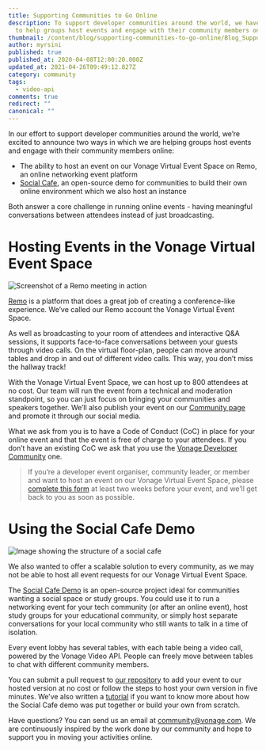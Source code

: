 ```yaml
---
title: Supporting Communities to Go Online
description: To support developer communities around the world, we have new ways
  to help groups host events and engage with their community members online.
thumbnail: /content/blog/supporting-communities-to-go-online/Blog_Supporting-Communities_1200x600-copy.png
author: myrsini
published: true
published_at: 2020-04-08T12:00:20.000Z
updated_at: 2021-04-26T09:49:12.827Z
category: community
tags:
  - video-api
comments: true
redirect: ""
canonical: ""
---
```

In our effort to support developer communities around the world, we’re excited to announce two ways in which we are helping groups host events and engage with their community members online: 

* The ability to host an event on our Vonage Virtual Event Space on Remo, an online networking event platform 
* [Social Cafe](https://github.com/nexmo-community/social-cafe), an open-source demo for communities to build their own online environment which we also host an instance 

Both answer a core challenge in running online events - having meaningful conversations between attendees instead of just broadcasting.

# Hosting Events in the Vonage Virtual Event Space

![Screenshot of a Remo meeting in action](/content/blog/supporting-communities-to-go-online/remo.png)

[Remo](https://remo.co/) is a platform that does a great job of creating a conference-like experience. We’ve called our Remo account the Vonage Virtual Event Space.

As well as broadcasting to your room of attendees and interactive Q&A sessions, it supports face-to-face conversations between your guests through video calls. On the virtual floor-plan, people can move around tables and drop in and out of different video calls. This way, you don’t miss the hallway track!

With the Vonage Virtual Event Space, we can host up to 800 attendees at no cost. Our team will run the event from a technical and moderation standpoint, so you can just focus on bringing your communities and speakers together. We’ll also publish your event on our [Community page](https://developer.nexmo.com/community) and promote it through our social media.

What we ask from you is to have a Code of Conduct (CoC) in place for your online event and that the event is free of charge to your attendees. If you don’t have an existing CoC we ask that you use the [Vonage Developer Community](https://docs.google.com/document/d/1Me6mmankCMK92ZtwogODCbLdFs4rbpBpViZZyIoA2y8) one.

> If you’re a developer event organiser, community leader, or member and want to host an event on our Vonage Virtual Event Space, please [complete this form](https://docs.google.com/forms/d/e/1FAIpQLSfHbRMK7tYjnnoXPYqYX6S3XE8EhGtRFksAgnfvZH1ZqsAa-A/viewform) at least two weeks before your event, and we’ll get back to you as soon as possible.

# Using the Social Cafe Demo

![Image showing the structure of a social cafe](/content/blog/supporting-communities-to-go-online/social-cafe-.png)

We also wanted to offer a scalable solution to every community, as we may not be able to host all event requests for our Vonage Virtual Event Space.

The [Social Cafe Demo](https://github.com/nexmo-community/social-cafe) is an open-source project ideal for communities wanting a social space or study groups. You could use it to run a networking event for your tech community (or after an online event), host study groups for your educational community, or simply host separate conversations for your local community who still wants to talk in a time of isolation. 

Every event lobby has several tables, with each table being a video call, powered by the Vonage Video API. People can freely move between tables to chat with different community members.

You can submit a pull request to [our repository](https://github.com/nexmo-community/social-cafe) to add your event to our hosted version at no cost or follow the steps to host your own version in five minutes. We’ve also written a [tutorial](https://learn.vonage.com/blog/2020/04/07/build-a-video-conversation-platform-for-online-gatherings-with-nuxt-js-dr) if you want to know more about how the Social Cafe demo was put together or build your own from scratch.

Have questions? You can send us an email at <a href="mailto:community@vonage.com">community@vonage.com</a>. We are continuously inspired by the work done by our community and hope to support you in moving your activities online.